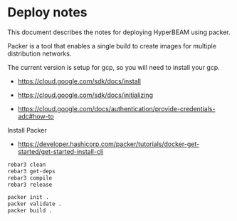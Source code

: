 # Deploy notes

This document describes the notes for deploying HyperBEAM using packer.

Packer is a tool that enables a single build to create images for multiple
distribution networks.

The current version is setup for gcp, so you will need to install your gcp.


* https://cloud.google.com/sdk/docs/install

* https://cloud.google.com/sdk/docs/initializing

* https://cloud.google.com/docs/authentication/provide-credentials-adc#how-to

Install Packer

* https://developer.hashicorp.com/packer/tutorials/docker-get-started/get-started-install-cli

```sh
rebar3 clean
rebar3 get-deps
rebar3 compile
rebar3 release
```

```sh
packer init .
packer validate .
packer build .
```